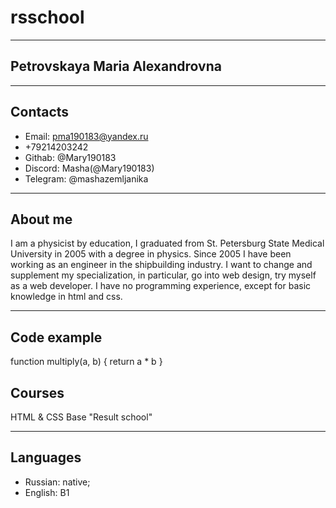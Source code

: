 # rsschool

***

## Petrovskaya Maria Alexandrovna

***

## Contacts

- Email: pma190183@yandex.ru
- +79214203242
- Githab: @Mary190183
- Discord: Masha(@Mary190183)
- Telegram: @mashazemljanika

***

## About me

I am a physicist by education, I graduated from St. Petersburg State Medical University in 2005 with a degree in physics. Since 2005 I have been working as an engineer in the shipbuilding industry. I want to change and supplement my specialization, in particular, go into web design, try myself as a web developer. I have no programming experience, except for basic knowledge in html and css.

***

## Code example

function multiply(a, b) {
  return a * b
}

## Courses

HTML & CSS Base "Result school"

***

## Languages

- Russian: native;
- English: B1
  
